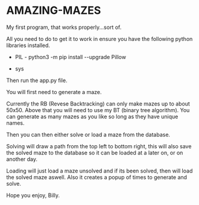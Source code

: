 # AMAZING-MAZES
My first program, that works properly...sort of.

All you need to do to get it to work in ensure you have the following python libraries installed.

- PIL - python3 -m pip install --upgrade Pillow

- sys

Then run the app.py file. 

You will first need to generate a maze. 

Currently the RB (Revese Backtracking) can only make mazes up to about 50x50. Above that you will need to use my BT (binary tree algorithm). You can generate as many mazes as you like so long as they have unique names.

Then you can then either solve or load a maze from the database.

Solving will draw a path from the top left to bottom right, this will also save the solved maze to the database so it can be loaded at a later on, or on another day.

Loading will just load a maze unsolved and if its been solved, then will load the solved maze aswell. Also it creates a popup of times to generate and solve.

Hope you enjoy, Billy.

